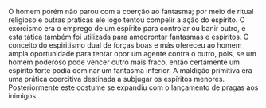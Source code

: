 ﻿O homem porém não parou com a coerção ao fantasma; por meio de ritual religioso e  outras práticas ele logo tentou compelir a ação do espírito. O exorcismo era o emprego de um espírito para controlar ou banir outro, e esta tática também foi utilizada para amedrontar fantasmas e espíritos. O conceito do espiritismo dual de forças boas e más ofereceu ao homem ampla oportunidade para tentar opor um agente contra o outro, pois, se um homem poderoso pode vencer outro mais fraco, então certamente um espírito forte podia dominar um fantasma inferior. A maldição primitiva era uma prática coercitiva destinada a subjugar os espíritos menores. Posteriormente este costume se expandiu com o lançamento de pragas aos inimigos.